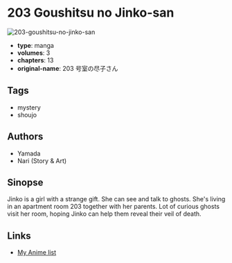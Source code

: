# 203 Goushitsu no Jinko-san

![203-goushitsu-no-jinko-san](https://cdn.myanimelist.net/images/manga/3/11077.jpg)

-   **type**: manga
-   **volumes**: 3
-   **chapters**: 13
-   **original-name**: 203 号室の尽子さん

## Tags

-   mystery
-   shoujo

## Authors

-   Yamada
-   Nari (Story & Art)

## Sinopse

Jinko is a girl with a strange gift. She can see and talk to ghosts. She's living in an apartment room 203 together with her parents. Lot of curious ghosts visit her room, hoping Jinko can help them reveal their veil of death.

## Links

-   [My Anime list](https://myanimelist.net/manga/8131/203_Goushitsu_no_Jinko-san)
